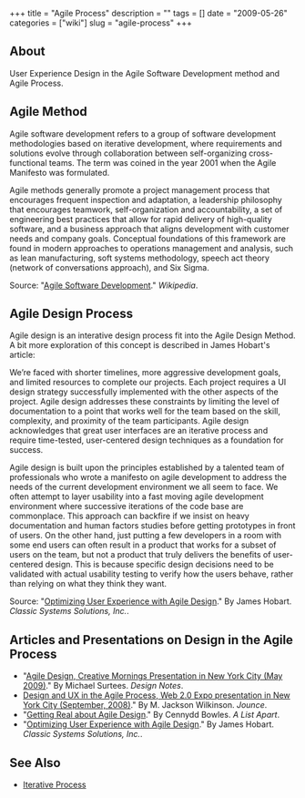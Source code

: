 +++
title = "Agile Process"
description = ""
tags = []
date = "2009-05-26"
categories = ["wiki"]
slug = "agile-process"
+++


 

<h2 id="toc0">About</h2>
<p>User Experience Design in the Agile Software Development method and Agile Process.</p>


<h2 id="toc1">Agile Method</h2>
<p>Agile software development refers to a group of software development methodologies based on iterative development, where requirements and solutions evolve through collaboration between self-organizing cross-functional teams. The term was coined in the year 2001 when the Agile Manifesto was formulated.</p>

<p>Agile methods generally promote a project management process that encourages frequent inspection and adaptation, a leadership philosophy that encourages teamwork, self-organization and accountability, a set of engineering best practices that allow for rapid delivery of high-quality software, and a business approach that aligns development with customer needs and company goals. Conceptual foundations of this framework are found in modern approaches to operations management and analysis, such as lean manufacturing, soft systems methodology, speech act theory (network of conversations approach), and Six Sigma.</p>

<p>Source: &quot;<a href="http://en.wikipedia.org/wiki/Agile_software_development">Agile Software Development</a>.&quot; <em>Wikipedia</em>.</p>


<h2 id="toc2">Agile Design Process</h2>
<p>Agile design is an interative design process fit into the Agile Design Method. A bit more exploration of this concept is described in James Hobart's article:</p>

<p>We’re faced with shorter timelines, more aggressive development goals, and limited resources to complete our projects. Each project requires a UI design strategy successfully implemented with the other aspects of the project. Agile design addresses these constraints by limiting the level of documentation to a point that works well for the team based on the skill, complexity, and proximity of the team participants. Agile design acknowledges that great user interfaces are an iterative process and require time-tested, user-centered design techniques as a foundation for success.</p>

<p>Agile design is built upon the principles established by a talented team of professionals who wrote a manifesto on agile development to address the needs of the current development environment we all seem to face. We often attempt to layer usability into a fast moving agile development environment where successive iterations of the code base are commonplace.  This approach can backfire if we insist on heavy documentation and human factors studies before getting prototypes in front of users.  On the other hand, just putting a few developers in a room with some end users can often result in a product that works for a subset of users on the team, but not a product that truly delivers the benefits of user-centered design.  This is because specific design decisions need to be validated with actual usability testing to verify how the users behave, rather than relying on what they think they want.</p>

<p>Source: &quot;<a href="http://www.classicsys.com/css06/cfm/article.cfm?articleid=10">Optimizing User Experience with Agile Design</a>.&quot; By James Hobart. <em>Classic Systems Solutions, Inc.</em>.</p>


<h2 id="toc3">Articles and Presentations on Design in the Agile Process</h2>
<ul>
    <li> &quot;<a href="http://designnotes.info/?p=1792">Agile Design, Creative Mornings Presentation in New York City (May 2009)</a>.&quot; By Michael Surtees. <em>Design Notes</em>.</li>
    <li> <a href="http://jounce.net/blog/2008/sep/23/agile-design-ux-web-20-expo/">Design and UX in the Agile Process, Web 2.0 Expo presentation in New York City (September, 2008)</a>.&quot; By M. Jackson Wilkinson. <em>Jounce</em>.</li>
    <li> &quot;<a href="http://www.alistapart.com/articles/gettingrealaboutagiledesign/">Getting Real about Agile Design</a>.&quot; By Cennydd Bowles. <em>A List Apart</em>.</li>
    <li> &quot;<a href="http://www.classicsys.com/css06/cfm/article.cfm?articleid=10">Optimizing User Experience with Agile Design</a>.&quot; By James Hobart. <em>Classic Systems Solutions, Inc.</em>.</li>
</ul>


<h2 id="toc4">See Also</h2>
<ul>
    <li> <a class="" href="iterative-process.html">Iterative Process</a></li>
</ul>


